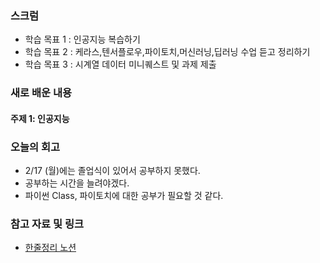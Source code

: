 ### 스크럼 
- 학습 목표 1 : 인공지능 복습하기
- 학습 목표 2 : 케라스,텐서플로우,파이토치,머신러닝,딥러닝 수업 듣고 정리하기
- 학습 목표 3 : 시계열 데이터 미니퀘스트 및 과제 제출

### 새로 배운 내용
#### 주제 1: 인공지능

### 오늘의 회고
- 2/17 (월)에는 졸업식이 있어서 공부하지 못했다.
- 공부하는 시간을 늘려야겠다.
- 파이썬 Class, 파이토치에 대한 공부가 필요할 것 같다.
  
### 참고 자료 및 링크
- [한줄정리 노션](https://secretive-cross-1ca.notion.site/2-18-19e3d2a8c1b18017bb37d693b632cc49?pvs=4)
